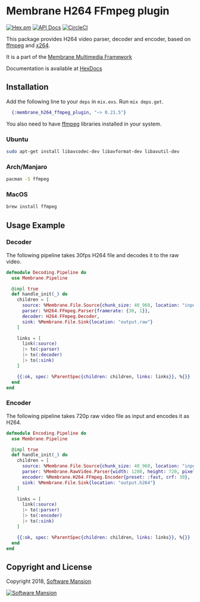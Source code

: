 # Membrane H264 FFmpeg plugin

[![Hex.pm](https://img.shields.io/hexpm/v/membrane_h264_ffmpeg_plugin.svg)](https://hex.pm/packages/membrane_h264_ffmpeg_plugin)
[![API Docs](https://img.shields.io/badge/api-docs-yellow.svg?style=flat)](https://hexdocs.pm/membrane_h264_ffmpeg_plugin/)
[![CircleCI](https://circleci.com/gh/membraneframework/membrane_h264_ffmpeg_plugin.svg?style=svg)](https://circleci.com/gh/membraneframework/membrane_h264_ffmpeg_plugin)

This package provides H264 video parser, decoder and encoder, based on [ffmpeg](https://www.ffmpeg.org)
and [x264](https://www.videolan.org/developers/x264.html).

It is a part of the [Membrane Multimedia Framework](https://membraneframework.org)

Documentation is available at [HexDocs](https://hexdocs.pm/membrane_h264_ffmpeg_plugin/)

## Installation

Add the following line to your `deps` in `mix.exs`. Run `mix deps.get`.

```elixir
  {:membrane_h264_ffmpeg_plugin, "~> 0.21.5"}
```

You also need to have [ffmpeg](https://www.ffmpeg.org) libraries installed in your system.

### Ubuntu

```bash
sudo apt-get install libavcodec-dev libavformat-dev libavutil-dev
```

### Arch/Manjaro

```bash
pacman -S ffmpeg
```

### MacOS

```bash
brew install ffmpeg
```

## Usage Example

### Decoder

The following pipeline takes 30fps H264 file and decodes it to the raw video.

```elixir
defmodule Decoding.Pipeline do
  use Membrane.Pipeline

  @impl true
  def handle_init(_) do
    children = [
      source: %Membrane.File.Source{chunk_size: 40_960, location: "input.h264"},
      parser: %H264.FFmpeg.Parser{framerate: {30, 1}},
      decoder: H264.FFmpeg.Decoder,
      sink: %Membrane.File.Sink{location: "output.raw"}
    ]

    links = [
      link(:source)
      |> to(:parser)
      |> to(:decoder)
      |> to(:sink)
    ]

    {{:ok, spec: %ParentSpec{children: children, links: links}}, %{}}
  end
end
```

### Encoder

The following pipeline takes 720p raw video file as input and encodes it as H264.

```elixir
defmodule Encoding.Pipeline do
  use Membrane.Pipeline

  @impl true
  def handle_init(_) do
    children = [
      source: %Membrane.File.Source{chunk_size: 40_960, location: "input.raw"},
      parser: %Membrane.RawVideo.Parser{width: 1280, height: 720, pixel_format: :I420},
      encoder: %Membrane.H264.FFmpeg.Encoder{preset: :fast, crf: 30},
      sink: %Membrane.File.Sink{location: "output.h264"}
    ]

    links = [
      link(:source)
      |> to(:parser)
      |> to(:encoder)
      |> to(:sink)
    ]

    {{:ok, spec: %ParentSpec{children: children, links: links}}, %{}}
  end
end
```

## Copyright and License

Copyright 2018, [Software Mansion](https://swmansion.com/?utm_source=git&utm_medium=readme&utm_campaign=membrane)

[![Software Mansion](https://logo.swmansion.com/logo?color=white&variant=desktop&width=200&tag=membrane-github)](https://swmansion.com/?utm_source=git&utm_medium=readme&utm_campaign=membrane)
